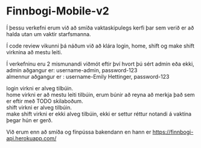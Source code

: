 # Finnbogi-Mobile-v2

Í þessu verkefni erum við að smíða vaktaskipulegs kerfi þar sem verið er að halda utan um vaktir starfsmanna.  

Í code review vikunni þá náðum við að klára login, home, shift og make shift virknina að mestu leiti.  

Í verkefninu eru 2 mismunandi viðmót eftir því hvort þú sért admin eða ekki,  
admin aðgangur er: username-admin, password-123  
almennur aðgangur er : username-Emily Hettinger, password-123  

login virkni er alveg tilbúin.  
home virkni er að mestu leiti tilbúin, erum búnir að reyna að merkja það sem er eftir með TODO skilaboðum.  
shift virkni er alveg tilbúin.  
make shift virkni er ekki alveg tilbúin, ekki er settur réttur notandi á vaktina þegar hún er gerð.  

Við erum enn að smíða og fínpússa bakendann en hann er https://finnbogi-api.herokuapp.com/ 